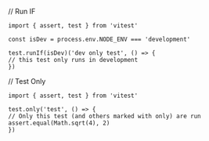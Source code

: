 // Run IF

    import { assert, test } from 'vitest'

    const isDev = process.env.NODE_ENV === 'development'

    test.runIf(isDev)('dev only test', () => {
    // this test only runs in development
    })

// Test Only

    import { assert, test } from 'vitest'

    test.only('test', () => {
    // Only this test (and others marked with only) are run
    assert.equal(Math.sqrt(4), 2)
    })
